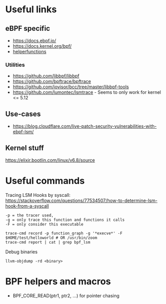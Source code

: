 # Useful links 

## eBPF specific
* https://docs.ebpf.io/
* https://docs.kernel.org/bpf/
* [helperfunctions](https://man7.org/linux/man-pages/man7/bpf-helpers.7.html)
### Utilities
* https://github.com/libbpf/libbpf
* https://github.com/bpftrace/bpftrace
* https://github.com/iovisor/bcc/tree/master/libbpf-tools
* https://github.com/lumontec/lsmtrace - Seems to only work for kernel <= 5.12

## Use-cases
* https://blog.cloudflare.com/live-patch-security-vulnerabilities-with-ebpf-lsm/

## Kernel stuff
https://elixir.bootlin.com/linux/v6.8/source

# Useful commands
Tracing LSM Hooks by syscall:
https://stackoverflow.com/questions/77534507/how-to-determine-lsm-hook-from-a-syscall
```
-p = the tracer used, 
-g = only trace this function and functions it calls
-F = only consider this executable

trace-cmd record -p function_graph -g '*execve*' -F $HOME/test/helloworld # OR /usr/bin/zoom
trace-cmd report | cat | grep bpf_lsm
```


Debug binaries 
```
llvm-objdump -rd <binary>
```

# BPF helpers and macros
* BPF_CORE_READ(ptr1, ptr2, ...) for pointer chasing